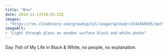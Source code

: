 ```yaml
---
title: "B+w"
date: 2018-11-11T19:55:21Z
images: 
- "https://res.cloudinary.com/growdigital/image/upload/v1544366695/pattern-PxMPSmG3.jpg"
imageAlt: 
- "Light through glass on wooden surface black and white photo"
---
```


Day 7ish of My Life in Black & White, no people, no explanation.
